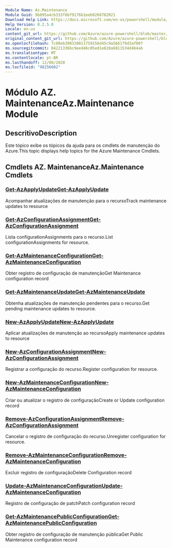```yaml
---
Module Name: Az.Maintenance
Module Guid: 9b895a4cb333f6bf9176b1eeb9260782R21
Download Help Link: https://docs.microsoft.com/en-us/powershell/module/az.maintenance
Help Version: 0.2.5.0
Locale: en-us
content_git_url: https://github.com/Azure/azure-powershell/blob/master/src/Maintenance/Maintenance/help/Az.Maintenance.md
original_content_git_url: https://github.com/Azure/azure-powershell/blob/master/src/Maintenance/Maintenance/help/Az.Maintenance.md
ms.openlocfilehash: 7c08eb390320011759156d45c9a566179d3af007
ms.sourcegitcommit: 04221336bc9eed46c05ed1e828a6811534d4b4ab
ms.translationtype: MT
ms.contentlocale: pt-BR
ms.lasthandoff: 12/08/2020
ms.locfileid: "98256602"
---
```

# <span data-ttu-id="274f9-101">Módulo AZ. Maintenance</span><span class="sxs-lookup"><span data-stu-id="274f9-101">Az.Maintenance Module</span></span>
## <span data-ttu-id="274f9-102">Descritivo</span><span class="sxs-lookup"><span data-stu-id="274f9-102">Description</span></span>
<span data-ttu-id="274f9-103">Este tópico exibe os tópicos da ajuda para os cmdlets de manutenção do Azure.</span><span class="sxs-lookup"><span data-stu-id="274f9-103">This topic displays help topics for the Azure Maintenance Cmdlets.</span></span>

## <span data-ttu-id="274f9-104">Cmdlets AZ. Maintenance</span><span class="sxs-lookup"><span data-stu-id="274f9-104">Az.Maintenance Cmdlets</span></span>
### [<span data-ttu-id="274f9-105">Get-AzApplyUpdate</span><span class="sxs-lookup"><span data-stu-id="274f9-105">Get-AzApplyUpdate</span></span>](Get-AzApplyUpdate.md)
<span data-ttu-id="274f9-106">Acompanhar atualizações de manutenção para o recurso</span><span class="sxs-lookup"><span data-stu-id="274f9-106">Track maintenance updates to resource</span></span>

### [<span data-ttu-id="274f9-107">Get-AzConfigurationAssignment</span><span class="sxs-lookup"><span data-stu-id="274f9-107">Get-AzConfigurationAssignment</span></span>](Get-AzConfigurationAssignment.md)
<span data-ttu-id="274f9-108">Lista configurationAssignments para o recurso.</span><span class="sxs-lookup"><span data-stu-id="274f9-108">List configurationAssignments for resource.</span></span>

### [<span data-ttu-id="274f9-109">Get-AzMaintenanceConfiguration</span><span class="sxs-lookup"><span data-stu-id="274f9-109">Get-AzMaintenanceConfiguration</span></span>](Get-AzMaintenanceConfiguration.md)
<span data-ttu-id="274f9-110">Obter registro de configuração de manutenção</span><span class="sxs-lookup"><span data-stu-id="274f9-110">Get Maintenance configuration record</span></span>

### [<span data-ttu-id="274f9-111">Get-AzMaintenanceUpdate</span><span class="sxs-lookup"><span data-stu-id="274f9-111">Get-AzMaintenanceUpdate</span></span>](Get-AzMaintenanceUpdate.md)
<span data-ttu-id="274f9-112">Obtenha atualizações de manutenção pendentes para o recurso.</span><span class="sxs-lookup"><span data-stu-id="274f9-112">Get pending maintenance updates to resource.</span></span>

### [<span data-ttu-id="274f9-113">New-AzApplyUpdate</span><span class="sxs-lookup"><span data-stu-id="274f9-113">New-AzApplyUpdate</span></span>](New-AzApplyUpdate.md)
<span data-ttu-id="274f9-114">Aplicar atualizações de manutenção ao recurso</span><span class="sxs-lookup"><span data-stu-id="274f9-114">Apply maintenance updates to resource</span></span>

### [<span data-ttu-id="274f9-115">New-AzConfigurationAssignment</span><span class="sxs-lookup"><span data-stu-id="274f9-115">New-AzConfigurationAssignment</span></span>](New-AzConfigurationAssignment.md)
<span data-ttu-id="274f9-116">Registrar a configuração do recurso.</span><span class="sxs-lookup"><span data-stu-id="274f9-116">Register configuration for resource.</span></span>

### [<span data-ttu-id="274f9-117">New-AzMaintenanceConfiguration</span><span class="sxs-lookup"><span data-stu-id="274f9-117">New-AzMaintenanceConfiguration</span></span>](New-AzMaintenanceConfiguration.md)
<span data-ttu-id="274f9-118">Criar ou atualizar o registro de configuração</span><span class="sxs-lookup"><span data-stu-id="274f9-118">Create or Update configuration record</span></span>

### [<span data-ttu-id="274f9-119">Remove-AzConfigurationAssignment</span><span class="sxs-lookup"><span data-stu-id="274f9-119">Remove-AzConfigurationAssignment</span></span>](Remove-AzConfigurationAssignment.md)
<span data-ttu-id="274f9-120">Cancelar o registro de configuração do recurso.</span><span class="sxs-lookup"><span data-stu-id="274f9-120">Unregister configuration for resource.</span></span>

### [<span data-ttu-id="274f9-121">Remove-AzMaintenanceConfiguration</span><span class="sxs-lookup"><span data-stu-id="274f9-121">Remove-AzMaintenanceConfiguration</span></span>](Remove-AzMaintenanceConfiguration.md)
<span data-ttu-id="274f9-122">Excluir registro de configuração</span><span class="sxs-lookup"><span data-stu-id="274f9-122">Delete Configuration record</span></span>

### [<span data-ttu-id="274f9-123">Update-AzMaintenanceConfiguration</span><span class="sxs-lookup"><span data-stu-id="274f9-123">Update-AzMaintenanceConfiguration</span></span>](Update-AzMaintenanceConfiguration.md)
<span data-ttu-id="274f9-124">Registro de configuração de patch</span><span class="sxs-lookup"><span data-stu-id="274f9-124">Patch configuration record</span></span>

### [<span data-ttu-id="274f9-125">Get-AzMaintenancePublicConfiguration</span><span class="sxs-lookup"><span data-stu-id="274f9-125">Get-AzMaintenancePublicConfiguration</span></span>](Get-AzMaintenancePublicConfiguration.md)
<span data-ttu-id="274f9-126">Obter registro de configuração de manutenção pública</span><span class="sxs-lookup"><span data-stu-id="274f9-126">Get Public Maintenance configuration record</span></span>

